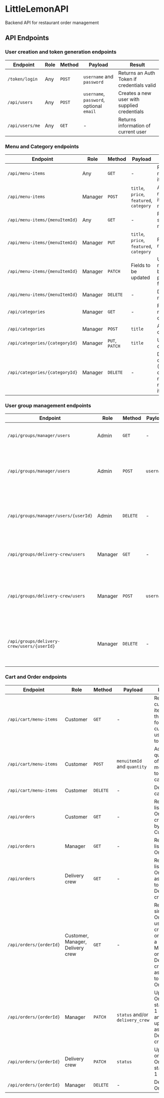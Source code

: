 # LittleLemonAPI
Backend API for restaurant order management

## API Endpoints

### User creation and token generation endpoints

| Endpoint | Role | Method | Payload | Result |
| --- | --- | --- | --- | --- |
| `/token/login` | Any | `POST` | `username` and `password` | Returns an Auth Token if credentials valid |
| `/api/users` | Any | `POST` | `username`, `password`, optional `email` | Creates a new user with supplied credentials |
| `/api/users/me` | Any | `GET` | - | Returns information of current user |

### Menu and Category endpoints

| Endpoint | Role | Method | Payload | Result |
| --- | --- | --- | --- | --- |
| `/api/menu-items` | Any | `GET` | - | Returns all menu itmes |
| `/api/menu-items` | Manager | `POST` | `title`, `price`, `featured`, `category` | Adds a new menu item to the menu |
| `/api/menu-items/{menuItemId}` | Any | `GET` | - | Returns single menu item |
| `/api/menu-items/{menuItemId}` | Manager | `PUT` | `title`, `price`, `featured`, `category` | Replaces menu item |
| `/api/menu-items/{menuItemId}` | Manager | `PATCH` | Fields to be updated | Updates menu item by provided fields |
| `/api/menu-items/{menuItemId}` | Manager | `DELETE` | - | Deletes menu item |
| `/api/categories` | Manager | `GET` | - | Returns all menu categories |
| `/api/categories` | Manager | `POST` | `title` | Adds new category |
| `/api/categories/{categoryId}` | Manager | `PUT`, `PATCH` | `title` | Updates category |
| `/api/categories/{categoryId}` | Manager | `DELETE` | - | Deletes category (CASCADE deletes all related menu items) |

### User group management endpoints

| Endpoint | Role | Method | Payload | Result |
| --- | --- | --- | --- | --- |
| `/api/groups/manager/users` | Admin | `GET` | - | Returns list of Manager users |
| `/api/groups/manager/users` | Admin | `POST` | `username` | Gives the Manager role to the user with the supplied username |
| `/api/groups/manager/users/{userId}` | Admin | `DELETE` | - | Removes the Manager role from the user with userId |
| `/api/groups/delivery-crew/users` | Manager | `GET` | - | Returns list of all Delivery crew users |
| `/api/groups/delivery-crew/users` | Manager | `POST` | `username` | Gives the Delivery crew role to the user with the supplied username |
| `/api/groups/delivery-crew/users/{userId}` | Manager | `DELETE` | - | Removes the Delivery crew role from the user with userId |

### Cart and Order endpoints

| Endpoint | Role | Method | Payload | Result |
| --- | --- | --- | --- | --- |
| `/api/cart/menu-items` | Customer | `GET` | - | Returns current items in the cart for the current user token |
| `/api/cart/menu-items` | Customer | `POST` | `menuitemId` and `quantity` | Adds quantity of menuitem to user cart |
| `/api/cart/menu-items` | Customer | `DELETE` | - | Deletes cart |
| `/api/orders` | Customer | `GET` | - | Returns list of all Orders created by Customer |
| `/api/orders` | Manager | `GET` | - | Returns list of all Orders |
| `/api/orders` | Delivery crew | `GET` | - | Returns list of all Orders assigned to the Delivery crew |
| `/api/orders/{orderId}` | Customer, Manager, Delivery crew | `GET` | - | Returns single Order if user created order, is a Manager, or is a Delivery crew assigned to the Order |
| `/api/orders/{orderId}` | Manager | `PATCH` | `status` and/or `delivery_crew` | Updates Order status to 1 or 0, and/or updates assigned Delivery crew |
| `/api/orders/{orderId}` | Delivery crew | `PATCH` | `status` | Updates only Order status to 1 or 0 |
| `/api/orders/{orderId}` | Manager | `DELETE` | - | Deletes Order |